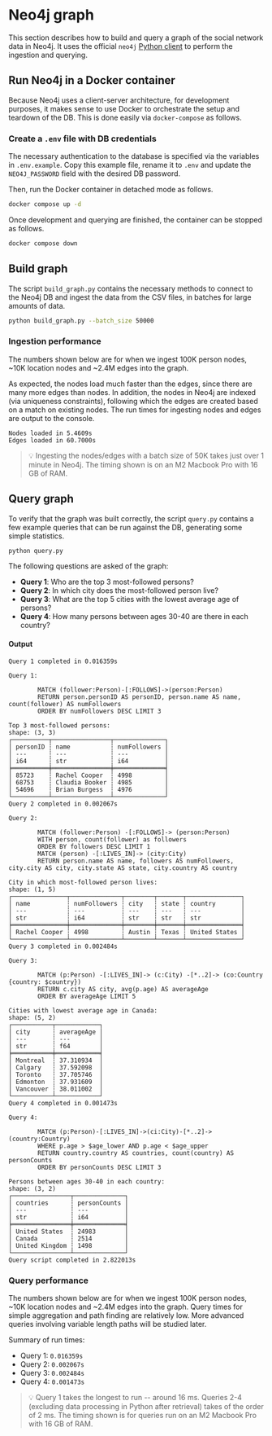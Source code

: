 # Neo4j graph

This section describes how to build and query a graph of the social network data in Neo4j. It uses the official `neo4j` [Python client](https://github.com/neo4j/neo4j-python-driver) to perform the ingestion and querying.

## Run Neo4j in a Docker container

Because Neo4j uses a client-server architecture, for development purposes, it makes sense to use Docker to orchestrate the setup and teardown of the DB. This is done easily via `docker-compose` as follows.

### Create a `.env` file with DB credentials

The necessary authentication to the database is specified via the variables in `.env.example`. Copy this example file, rename it to `.env` and update the `NEO4J_PASSWORD` field with the desired DB password.

Then, run the Docker container in detached mode as follows.

```sh
docker compose up -d
```

Once development and querying are finished, the container can be stopped as follows.

```sh
docker compose down
```

## Build graph

The script `build_graph.py` contains the necessary methods to connect to the Neo4j DB and ingest the data from the CSV files, in batches for large amounts of data.

```sh
python build_graph.py --batch_size 50000
```

### Ingestion performance

The numbers shown below are for when we ingest 100K person nodes, ~10K location nodes and ~2.4M edges into the graph.

As expected, the nodes load much faster than the edges, since there are many more edges than nodes. In addition, the nodes in Neo4j are indexed (via uniqueness constraints), following which the edges are created based on a match on existing nodes. The run times for ingesting nodes and edges are output to the console.

```
Nodes loaded in 5.4609s
Edges loaded in 60.7000s
```

> 💡 Ingesting the nodes/edges with a batch size of 50K takes just over 1 minute in Neo4j. The timing shown is on an M2 Macbook Pro with 16 GB of RAM.


## Query graph

To verify that the graph was built correctly, the script `query.py` contains a few example queries that can be run against the DB, generating some simple statistics.

```sh
python query.py
```
The following questions are asked of the graph:

* **Query 1**: Who are the top 3 most-followed persons?
* **Query 2**: In which city does the most-followed person live?
* **Query 3**: What are the top 5 cities with the lowest average age of persons?
* **Query 4**: How many persons between ages 30-40 are there in each country?

#### Output

```
Query 1 completed in 0.016359s

Query 1:
 
        MATCH (follower:Person)-[:FOLLOWS]->(person:Person)
        RETURN person.personID AS personID, person.name AS name, count(follower) AS numFollowers
        ORDER BY numFollowers DESC LIMIT 3
    
Top 3 most-followed persons:
shape: (3, 3)
┌──────────┬────────────────┬──────────────┐
│ personID ┆ name           ┆ numFollowers │
│ ---      ┆ ---            ┆ ---          │
│ i64      ┆ str            ┆ i64          │
╞══════════╪════════════════╪══════════════╡
│ 85723    ┆ Rachel Cooper  ┆ 4998         │
│ 68753    ┆ Claudia Booker ┆ 4985         │
│ 54696    ┆ Brian Burgess  ┆ 4976         │
└──────────┴────────────────┴──────────────┘
Query 2 completed in 0.002067s

Query 2:
 
        MATCH (follower:Person) -[:FOLLOWS]-> (person:Person)
        WITH person, count(follower) as followers
        ORDER BY followers DESC LIMIT 1
        MATCH (person) -[:LIVES_IN]-> (city:City)
        RETURN person.name AS name, followers AS numFollowers, city.city AS city, city.state AS state, city.country AS country
    
City in which most-followed person lives:
shape: (1, 5)
┌───────────────┬──────────────┬────────┬───────┬───────────────┐
│ name          ┆ numFollowers ┆ city   ┆ state ┆ country       │
│ ---           ┆ ---          ┆ ---    ┆ ---   ┆ ---           │
│ str           ┆ i64          ┆ str    ┆ str   ┆ str           │
╞═══════════════╪══════════════╪════════╪═══════╪═══════════════╡
│ Rachel Cooper ┆ 4998         ┆ Austin ┆ Texas ┆ United States │
└───────────────┴──────────────┴────────┴───────┴───────────────┘
Query 3 completed in 0.002484s

Query 3:
 
        MATCH (p:Person) -[:LIVES_IN]-> (c:City) -[*..2]-> (co:Country {country: $country})
        RETURN c.city AS city, avg(p.age) AS averageAge
        ORDER BY averageAge LIMIT 5
    
Cities with lowest average age in Canada:
shape: (5, 2)
┌───────────┬────────────┐
│ city      ┆ averageAge │
│ ---       ┆ ---        │
│ str       ┆ f64        │
╞═══════════╪════════════╡
│ Montreal  ┆ 37.310934  │
│ Calgary   ┆ 37.592098  │
│ Toronto   ┆ 37.705746  │
│ Edmonton  ┆ 37.931609  │
│ Vancouver ┆ 38.011002  │
└───────────┴────────────┘
Query 4 completed in 0.001473s

Query 4:
 
        MATCH (p:Person)-[:LIVES_IN]->(ci:City)-[*..2]->(country:Country)
        WHERE p.age > $age_lower AND p.age < $age_upper
        RETURN country.country AS countries, count(country) AS personCounts
        ORDER BY personCounts DESC LIMIT 3
    
Persons between ages 30-40 in each country:
shape: (3, 2)
┌────────────────┬──────────────┐
│ countries      ┆ personCounts │
│ ---            ┆ ---          │
│ str            ┆ i64          │
╞════════════════╪══════════════╡
│ United States  ┆ 24983        │
│ Canada         ┆ 2514         │
│ United Kingdom ┆ 1498         │
└────────────────┴──────────────┘
Query script completed in 2.822013s
```

### Query performance

The numbers shown below are for when we ingest 100K person nodes, ~10K location nodes and ~2.4M edges into the graph. Query times for simple aggregation and path finding are relatively low. More advanced queries involving variable length paths will be studied later.

Summary of run times:

* Query 1: `0.016359s`
* Query 2: `0.002067s`
* Query 3: `0.002484s`
* Query 4: `0.001473s`

> 💡 Query 1 takes the longest to run -- around 16 ms. Queries 2-4 (excluding data processing in Python after retrieval) takes of the order of 2 ms. The timing shown is for queries run on an M2 Macbook Pro with 16 GB of RAM.
